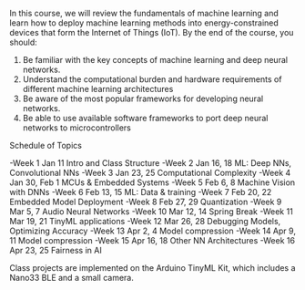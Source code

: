 In this course, we will review the fundamentals of machine learning and learn how to deploy machine learning
methods into energy-constrained devices that form the Internet of Things (IoT). By the end of the course, you
should:
1. Be familiar with the key concepts of machine learning and deep neural networks.
2. Understand the computational burden and hardware requirements of different machine learning architectures
3. Be aware of the most popular frameworks for developing neural networks.
4. Be able to use available software frameworks to port deep neural networks to microcontrollers

Schedule of Topics

-Week 1 Jan 11 Intro and Class Structure
-Week 2 Jan 16, 18 ML: Deep NNs, Convolutional NNs
-Week 3 Jan 23, 25 Computational Complexity
-Week 4 Jan 30, Feb 1 MCUs & Embedded Systems
-Week 5 Feb 6, 8 Machine Vision with DNNs
-Week 6 Feb 13, 15 ML: Data & training
-Week 7 Feb 20, 22 Embedded Model Deployment
-Week 8 Feb 27, 29 Quantization
-Week 9 Mar 5, 7 Audio Neural Networks
-Week 10 Mar 12, 14 Spring Break
-Week 11 Mar 19, 21 TinyML applications
-Week 12 Mar 26, 28 Debugging Models, Optimizing Accuracy
-Week 13 Apr 2, 4 Model compression
-Week 14 Apr 9, 11 Model compression
-Week 15 Apr 16, 18 Other NN Architectures
-Week 16 Apr 23, 25 Fairness in AI

Class projects are implemented on the Arduino TinyML Kit, which includes a Nano33 BLE and a small camera. 
